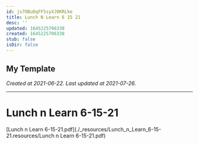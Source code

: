 ```yaml
---
id: js7OBuOqFF5syXJ0KRLke
title: Lunch N Learn 6 15 21
desc: ''
updated: 1645225706338
created: 1645225706338
stub: false
isDir: false
---
```

My Template
---

_Created at 2021-06-22._
_Last updated at 2021-07-26._




---

# Lunch n Learn 6-15-21


[Lunch n Learn 6-15-21.pdf](./_resources/Lunch_n_Learn_6-15-21.resources/Lunch n Learn 6-15-21.pdf)


